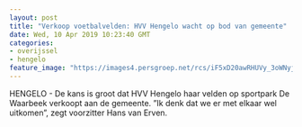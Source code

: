 ```yaml
---
layout: post
title: "Verkoop voetbalvelden: HVV Hengelo wacht op bod van gemeente"
date: Wed, 10 Apr 2019 10:23:40 GMT
categories: 
- overijssel 
- hengelo 
feature_image: "https://images4.persgroep.net/rcs/iF5xD20awRHUVy_3oWNyjfIlIXM/diocontent/122445833/_fitwidth/400/?appId=21791a8992982cd8da851550a453bd7f&quality=0.7"
---
```


HENGELO - De kans is groot dat HVV Hengelo haar velden op sportpark De Waarbeek verkoopt aan de gemeente. ”Ik denk dat we er met elkaar wel uitkomen”, zegt voorzitter Hans van Erven.
